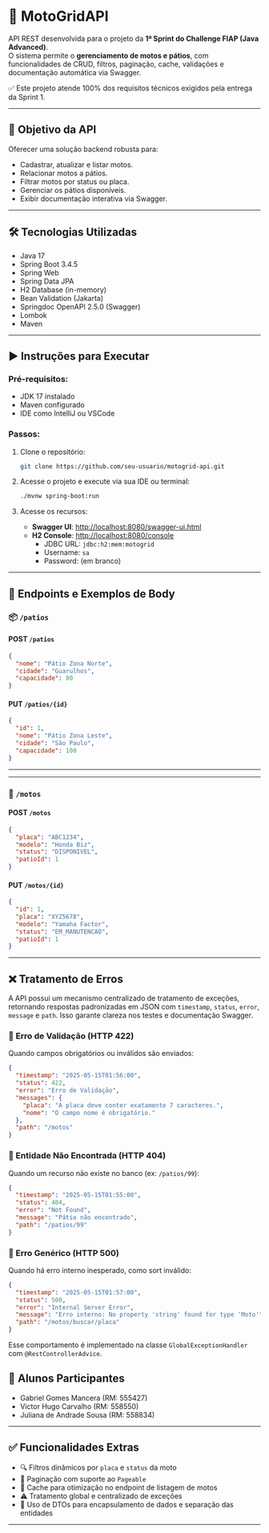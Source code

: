 # 🚀 MotoGridAPI

API REST desenvolvida para o projeto da **1ª Sprint do Challenge FIAP (Java Advanced)**.  
O sistema permite o **gerenciamento de motos e pátios**, com funcionalidades de CRUD, filtros, paginação, cache, validações e documentação automática via Swagger.

✅ Este projeto atende 100% dos requisitos técnicos exigidos pela entrega da Sprint 1.


---


## 🎯 Objetivo da API

Oferecer uma solução backend robusta para:
- Cadastrar, atualizar e listar motos.
- Relacionar motos a pátios.
- Filtrar motos por status ou placa.
- Gerenciar os pátios disponíveis.
- Exibir documentação interativa via Swagger.


---


## 🛠 Tecnologias Utilizadas

- Java 17
- Spring Boot 3.4.5
- Spring Web
- Spring Data JPA
- H2 Database (in-memory)
- Bean Validation (Jakarta)
- Springdoc OpenAPI 2.5.0 (Swagger)
- Lombok
- Maven


---


## ▶️ Instruções para Executar

### Pré-requisitos:
- JDK 17 instalado
- Maven configurado
- IDE como IntelliJ ou VSCode

### Passos:

1. Clone o repositório:
   ```bash
   git clone https://github.com/seu-usuario/motogrid-api.git
   ```

2. Acesse o projeto e execute via sua IDE ou terminal:
   ```bash
   ./mvnw spring-boot:run
   ```

3. Acesse os recursos:
   - **Swagger UI**: [http://localhost:8080/swagger-ui.html](http://localhost:8080/swagger-ui.html)
   - **H2 Console**: [http://localhost:8080/console](http://localhost:8080/console)
      - JDBC URL: `jdbc:h2:mem:motogrid`
      - Username: `sa`
      - Password: (em branco)


---


## 🔗 Endpoints e Exemplos de Body

### 📦 `/patios`

#### POST `/patios`
```json
{
  "nome": "Pátio Zona Norte",
  "cidade": "Guarulhos",
  "capacidade": 80
}
```

#### PUT `/patios/{id}`
```json
{
  "id": 1,
  "nome": "Pátio Zona Leste",
  "cidade": "São Paulo",
  "capacidade": 100
}
```


---

---


### 🛵 `/motos`

#### POST `/motos`
```json
{
  "placa": "ABC1234",
  "modelo": "Honda Biz",
  "status": "DISPONIVEL",
  "patioId": 1
}
```

#### PUT `/motos/{id}`
```json
{
  "id": 1,
  "placa": "XYZ5678",
  "modelo": "Yamaha Factor",
  "status": "EM_MANUTENCAO",
  "patioId": 1
}
```


---

## ❌ Tratamento de Erros


A API possui um mecanismo centralizado de tratamento de exceções, retornando respostas padronizadas em JSON com `timestamp`, `status`, `error`, `message` e `path`. Isso garante clareza nos testes e documentação Swagger.

### 🔸 Erro de Validação (HTTP 422)

Quando campos obrigatórios ou inválidos são enviados:

```json
{
  "timestamp": "2025-05-15T01:56:00",
  "status": 422,
  "error": "Erro de Validação",
  "messages": {
    "placa": "A placa deve conter exatamente 7 caracteres.",
    "nome": "O campo nome é obrigatório."
  },
  "path": "/motos"
}
```

### 🔸 Entidade Não Encontrada (HTTP 404)

Quando um recurso não existe no banco (ex: `/patios/99`):

```json
{
  "timestamp": "2025-05-15T01:55:00",
  "status": 404,
  "error": "Not Found",
  "message": "Pátio não encontrado",
  "path": "/patios/99"
}
```

### 🔸 Erro Genérico (HTTP 500)

Quando há erro interno inesperado, como sort inválido:

```json
{
  "timestamp": "2025-05-15T01:57:00",
  "status": 500,
  "error": "Internal Server Error",
  "message": "Erro interno: No property 'string' found for type 'Moto'",
  "path": "/motos/buscar/placa"
}
```

Esse comportamento é implementado na classe `GlobalExceptionHandler` com `@RestControllerAdvice`.




## 👥 Alunos Participantes

- Gabriel Gomes Mancera (RM: 555427)
- Victor Hugo Carvalho  (RM: 558550)
- Juliana de Andrade Sousa (RM: 558834)


---


## ✅ Funcionalidades Extras

- 🔍 Filtros dinâmicos por `placa` e `status` da moto
- 📃 Paginação com suporte ao `Pageable`
- 💾 Cache para otimização no endpoint de listagem de motos
- ⚠️ Tratamento global e centralizado de exceções
- 🔄 Uso de DTOs para encapsulamento de dados e separação das entidades


---
